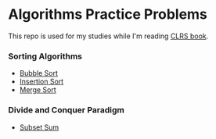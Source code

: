 # Algorithms Practice Problems

This repo is used for my studies while I'm reading [CLRS book](https://www.amazon.com.br/Introduction-Algorithms-Thomas-H-Cormen/dp/0262033844).

### Sorting Algorithms
- [Bubble Sort](https://github.com/moniquealtero/algorithms/blob/master/bubble_sort.py)
- [Insertion Sort](https://github.com/moniquealtero/algorithms/blob/master/insertion_sort.py)
- [Merge Sort](https://github.com/moniquealtero/algorithms/blob/master/merge_sort.py)

### Divide and Conquer Paradigm
- [Subset Sum](https://github.com/moniquealtero/algorithms/blob/master/subset_sum_divide_and_conquer.py)
